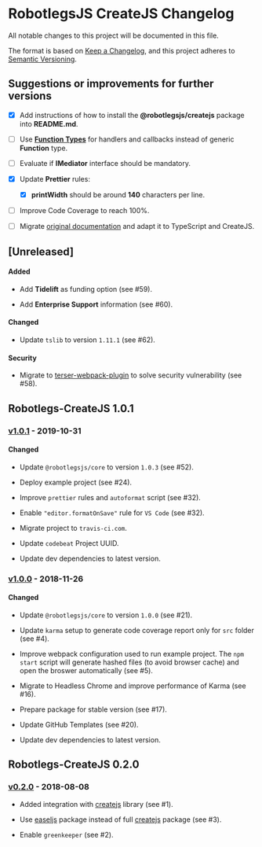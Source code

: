 # RobotlegsJS CreateJS Changelog

All notable changes to this project will be documented in this file.

The format is based on [Keep a Changelog](https://keepachangelog.com/en/1.0.0/),
and this project adheres to [Semantic Versioning](https://semver.org/spec/v2.0.0.html).

## Suggestions or improvements for further versions

- [x] Add instructions of how to install the **@robotlegsjs/createjs** package into **README.md**.

- [ ] Use [**Function Types**](https://www.typescriptlang.org/docs/handbook/functions.html) for handlers and callbacks instead of generic **Function** type.

- [ ] Evaluate if **IMediator** interface should be mandatory.

- [x] Update **Prettier** rules:

  - [x] **printWidth** should be around **140** characters per line.

- [ ] Improve Code Coverage to reach 100%.

- [ ] Migrate [original documentation](https://github.com/robotlegs/robotlegs-framework/blob/master/src/readme.md) and adapt it to TypeScript and CreateJS.

## [Unreleased]

<!--
Types of changes:

#### Added
- for new features.

#### Changed
- for changes in existing functionality.

#### Deprecated
- for soon-to-be removed features.

#### Removed
- for now removed features.

#### Fixed
- for any bug fixes.

#### Security
- in case of vulnerabilities.
-->

#### Added

- Add **Tidelift** as funding option (see #59).

- Add **Enterprise Support** information (see #60).

#### Changed

- Update `tslib` to version `1.11.1` (see #62).

#### Security

- Migrate to [terser-webpack-plugin](https://github.com/webpack-contrib/terser-webpack-plugin) to solve security vulnerability (see #58).

## Robotlegs-CreateJS 1.0.1

### [v1.0.1](https://github.com/RobotlegsJS/RobotlegsJS-CreateJS/releases/tag/1.0.1) - 2019-10-31

#### Changed

- Update `@robotlegsjs/core` to version `1.0.3` (see #52).

- Deploy example project (see #24).

- Improve `prettier` rules and `autoformat` script (see #32).

- Enable `"editor.formatOnSave"` rule for `VS Code` (see #32).

- Migrate project to `travis-ci.com`.

- Update `codebeat` Project UUID.

- Update dev dependencies to latest version.

### [v1.0.0](https://github.com/RobotlegsJS/RobotlegsJS-CreateJS/releases/tag/1.0.0) - 2018-11-26

#### Changed

- Update `@robotlegsjs/core` to version `1.0.0` (see #21).

- Update `karma` setup to generate code coverage report only for `src` folder (see #4).

- Improve webpack configuration used to run example project. The `npm start` script will generate hashed files (to avoid browser cache) and open the broswer automatically (see #5).

- Migrate to Headless Chrome and improve performance of Karma (see #16).

- Prepare package for stable version (see #17).

- Update GitHub Templates (see #20).

- Update dev dependencies to latest version.

## Robotlegs-CreateJS 0.2.0

### [v0.2.0](https://github.com/RobotlegsJS/RobotlegsJS-CreateJS/releases/tag/0.2.0) - 2018-08-08

- Added integration with [createjs](https://createjs.com) library (see #1).

- Use [easeljs](https://www.npmjs.com/package/easeljs) package instead of full [createjs](https://www.npmjs.com/package/createjs) package (see #3).

- Enable `greenkeeper` (see #2).
